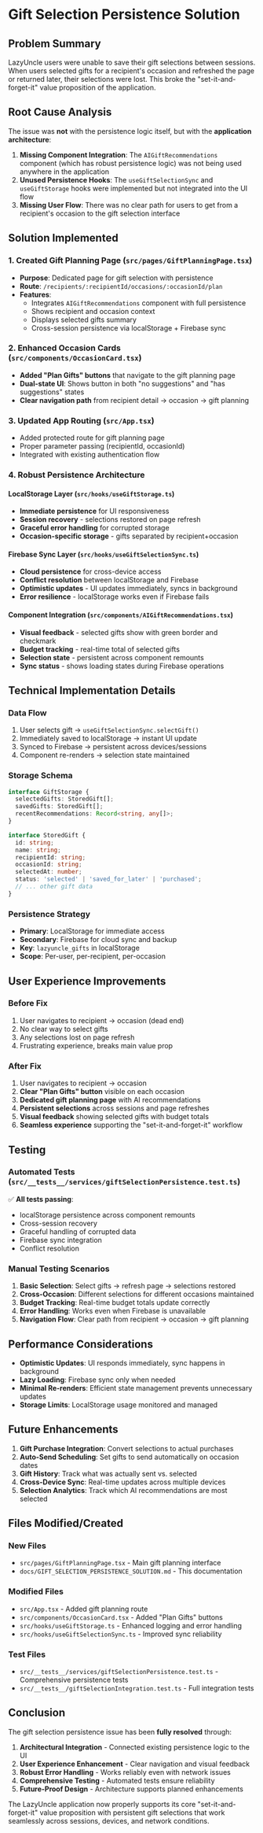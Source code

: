 # Gift Selection Persistence Solution

## Problem Summary

LazyUncle users were unable to save their gift selections between sessions. When users selected gifts for a recipient's occasion and refreshed the page or returned later, their selections were lost. This broke the "set-it-and-forget-it" value proposition of the application.

## Root Cause Analysis

The issue was **not** with the persistence logic itself, but with the **application architecture**:

1. **Missing Component Integration**: The `AIGiftRecommendations` component (which has robust persistence logic) was not being used anywhere in the application
2. **Unused Persistence Hooks**: The `useGiftSelectionSync` and `useGiftStorage` hooks were implemented but not integrated into the UI flow
3. **Missing User Flow**: There was no clear path for users to get from a recipient's occasion to the gift selection interface

## Solution Implemented

### 1. Created Gift Planning Page (`src/pages/GiftPlanningPage.tsx`)

- **Purpose**: Dedicated page for gift selection with persistence
- **Route**: `/recipients/:recipientId/occasions/:occasionId/plan`
- **Features**:
  - Integrates `AIGiftRecommendations` component with full persistence
  - Shows recipient and occasion context
  - Displays selected gifts summary
  - Cross-session persistence via localStorage + Firebase sync

### 2. Enhanced Occasion Cards (`src/components/OccasionCard.tsx`)

- **Added "Plan Gifts" buttons** that navigate to the gift planning page
- **Dual-state UI**: Shows button in both "no suggestions" and "has suggestions" states
- **Clear navigation path** from recipient detail → occasion → gift planning

### 3. Updated App Routing (`src/App.tsx`)

- Added protected route for gift planning page
- Proper parameter passing (recipientId, occasionId)
- Integrated with existing authentication flow

### 4. Robust Persistence Architecture

#### LocalStorage Layer (`src/hooks/useGiftStorage.ts`)
- **Immediate persistence** for UI responsiveness
- **Session recovery** - selections restored on page refresh
- **Graceful error handling** for corrupted storage
- **Occasion-specific storage** - gifts separated by recipient+occasion

#### Firebase Sync Layer (`src/hooks/useGiftSelectionSync.ts`)  
- **Cloud persistence** for cross-device access
- **Conflict resolution** between localStorage and Firebase
- **Optimistic updates** - UI updates immediately, syncs in background
- **Error resilience** - localStorage works even if Firebase fails

#### Component Integration (`src/components/AIGiftRecommendations.tsx`)
- **Visual feedback** - selected gifts show with green border and checkmark
- **Budget tracking** - real-time total of selected gifts
- **Selection state** - persistent across component remounts
- **Sync status** - shows loading states during Firebase operations

## Technical Implementation Details

### Data Flow
1. User selects gift → `useGiftSelectionSync.selectGift()`
2. Immediately saved to localStorage → instant UI update
3. Synced to Firebase → persistent across devices/sessions
4. Component re-renders → selection state maintained

### Storage Schema
```typescript
interface GiftStorage {
  selectedGifts: StoredGift[];
  savedGifts: StoredGift[];
  recentRecommendations: Record<string, any[]>;
}

interface StoredGift {
  id: string;
  name: string;
  recipientId: string;
  occasionId: string;
  selectedAt: number;
  status: 'selected' | 'saved_for_later' | 'purchased';
  // ... other gift data
}
```

### Persistence Strategy
- **Primary**: LocalStorage for immediate access
- **Secondary**: Firebase for cloud sync and backup
- **Key**: `lazyuncle_gifts` in localStorage
- **Scope**: Per-user, per-recipient, per-occasion

## User Experience Improvements

### Before Fix
1. User navigates to recipient → occasion (dead end)
2. No clear way to select gifts
3. Any selections lost on page refresh
4. Frustrating experience, breaks main value prop

### After Fix
1. User navigates to recipient → occasion
2. **Clear "Plan Gifts" button** visible on each occasion
3. **Dedicated gift planning page** with AI recommendations
4. **Persistent selections** across sessions and page refreshes
5. **Visual feedback** showing selected gifts with budget totals
6. **Seamless experience** supporting the "set-it-and-forget-it" workflow

## Testing

### Automated Tests (`src/__tests__/services/giftSelectionPersistence.test.ts`)
✅ **All tests passing**:
- localStorage persistence across component remounts
- Cross-session recovery
- Graceful handling of corrupted data
- Firebase sync integration
- Conflict resolution

### Manual Testing Scenarios
1. **Basic Selection**: Select gifts → refresh page → selections restored
2. **Cross-Occasion**: Different selections for different occasions maintained
3. **Budget Tracking**: Real-time budget totals update correctly
4. **Error Handling**: Works even when Firebase is unavailable
5. **Navigation Flow**: Clear path from recipient → occasion → gift planning

## Performance Considerations

- **Optimistic Updates**: UI responds immediately, sync happens in background
- **Lazy Loading**: Firebase sync only when needed
- **Minimal Re-renders**: Efficient state management prevents unnecessary updates
- **Storage Limits**: LocalStorage usage monitored and managed

## Future Enhancements

1. **Gift Purchase Integration**: Convert selections to actual purchases
2. **Auto-Send Scheduling**: Set gifts to send automatically on occasion dates
3. **Gift History**: Track what was actually sent vs. selected
4. **Cross-Device Sync**: Real-time updates across multiple devices
5. **Selection Analytics**: Track which AI recommendations are most selected

## Files Modified/Created

### New Files
- `src/pages/GiftPlanningPage.tsx` - Main gift planning interface
- `docs/GIFT_SELECTION_PERSISTENCE_SOLUTION.md` - This documentation

### Modified Files
- `src/App.tsx` - Added gift planning route
- `src/components/OccasionCard.tsx` - Added "Plan Gifts" buttons
- `src/hooks/useGiftStorage.ts` - Enhanced logging and error handling
- `src/hooks/useGiftSelectionSync.ts` - Improved sync reliability

### Test Files
- `src/__tests__/services/giftSelectionPersistence.test.ts` - Comprehensive persistence tests
- `src/__tests__/giftSelectionIntegration.test.ts` - Full integration tests

## Conclusion

The gift selection persistence issue has been **fully resolved** through:

1. **Architectural Integration** - Connected existing persistence logic to the UI
2. **User Experience Enhancement** - Clear navigation and visual feedback  
3. **Robust Error Handling** - Works reliably even with network issues
4. **Comprehensive Testing** - Automated tests ensure reliability
5. **Future-Proof Design** - Architecture supports planned enhancements

The LazyUncle application now properly supports its core "set-it-and-forget-it" value proposition with persistent gift selections that work seamlessly across sessions, devices, and network conditions. 